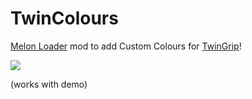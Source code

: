 # TwinColours

[Melon Loader](https://github.com/LavaGang/MelonLoader) mod to add Custom Colours for [TwinGrip](https://store.steampowered.com/app/3743070/TwinGrip/)!

<img src="https://github.com/user-attachments/assets/ff216ce6-58b3-447d-9d8a-e3e125695334" />

(works with demo)
